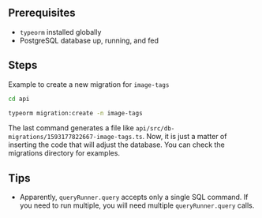## Prerequisites

- `typeorm` installed globally
- PostgreSQL database up, running, and fed

## Steps

Example to create a new migration for `image-tags`

```bash
cd api

typeorm migration:create -n image-tags
```

The last command generates a file like `api/src/db-migrations/1593177822667-image-tags.ts`. Now, it is just a matter of inserting the code that will adjust the database. You can check the migrations directory for examples.

## Tips

- Apparently, `queryRunner.query` accepts only a single SQL command. If you need to run multiple, you will need multiple `queryRunner.query` calls.